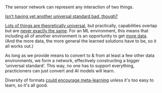 The sensor network can represent any interaction of two things.

[Isn't having yet another universal standard bad, though?](https://xkcd.com/927/)

[Lots ](https://stackoverflow.com/questions/7284/what-is-turing-complete)[of ](https://news.mit.edu/2017/explained-neural-networks-deep-learning-0414)[things ](https://en.wikipedia.org/wiki/Conway%27s_Game_of_Life)[are ](https://en.wikipedia.org/wiki/Evolution)[theo](https://deepmind.com/research/publications/2021/Reward-is-Enough)[ret](https://arxiv.org/abs/2112.15422)[ic](https://www.youtube.com/watch?v=e7wFotDKEF4)[ally ](https://ml-cheatsheet.readthedocs.io/en/latest/loss_functions.html)[universal](https://www.wolframphysics.org/bulletins/), but practically, capabilities overlap but are [never exactly the same](https://www.google.com/search?q=is+fire+food). For an ML environment, this means that including all of another environment is an opportunity to get [more ](https://arxiv.org/abs/2005.14165)[data](https://static.googleusercontent.com/media/research.google.com/en//pubs/archive/35179.pdf). (And the more data, the more general the learned solutions have to be, so it all works out.)

As long as we provide means to convert to & from at least a few other data environments, we form a network, effectively constructing a bigger 'universal standard'. This way, no one has to support everything, practicioners can just convert and AI models will learn.

Diversity of formats [could encourage meta-learning](https://arxiv.org/abs/2106.09017) unless it's too easy to learn, so it's all good.